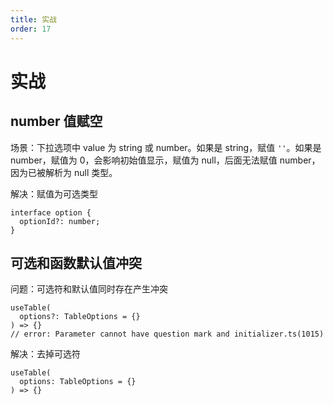 ```yaml
---
title: 实战
order: 17
---
```


# 实战

## number 值赋空

场景：下拉选项中 value 为 string 或 number。如果是 string，赋值 `''`。如果是 number，赋值为 0，会影响初始值显示，赋值为 null，后面无法赋值 number，因为已被解析为 null 类型。

解决：赋值为可选类型

```tsx
interface option {
  optionId?: number;
}
```

##  可选和函数默认值冲突

问题：可选符和默认值同时存在产生冲突

```tsx
useTable(
  options?: TableOptions = {}
) => {}
// error: Parameter cannot have question mark and initializer.ts(1015)
```

解决：去掉可选符

```
useTable(
  options: TableOptions = {}
) => {}
```





